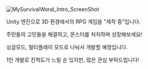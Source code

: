 ![MySurvivalWoral_Intro_ScreenShot](https://github.com/user-attachments/assets/f06349b2-84da-4540-952a-8663c8ad3083)

Unity 엔진으로 3D 환경에서의 RPG 게임을 "제작 중"입니다.

주민들의 고민들을 해결하고, 몬스터를 처치하며 성장해보세요!

싱글모드, 멀티플레이 모드로 나눠서 개발할 예정입니다.

1인 개발로 진척도가 느릴 순 있지만, 많은 관심 부탁드립니다!
